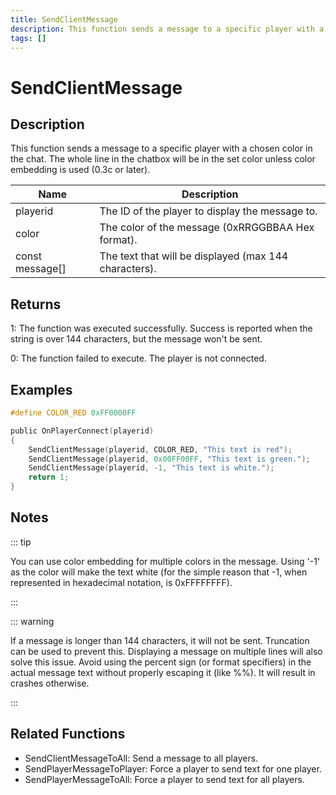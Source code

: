 ```yaml
---
title: SendClientMessage
description: This function sends a message to a specific player with a chosen color in the chat.
tags: []
---
```


# SendClientMessage

<TagLinks />

## Description

This function sends a message to a specific player with a chosen color in the chat. The whole line in the chatbox will be in the set color unless color embedding is used (0.3c or later).


| Name | Description |
|------|-------------|
|playerid | The ID of the player to display the message to.|
|color | The color of the message (0xRRGGBBAA Hex format).|
|const message[] | The text that will be displayed (max 144 characters).|


## Returns

 1: The function was executed successfully. Success is reported when the string is over 144 characters, but the message won't be sent.

 0: The function failed to execute. The player is not connected.


## Examples


```c
#define COLOR_RED 0xFF0000FF

public OnPlayerConnect(playerid)
{
    SendClientMessage(playerid, COLOR_RED, "This text is red");
    SendClientMessage(playerid, 0x00FF00FF, "This text is green.");
    SendClientMessage(playerid, -1, "This text is white.");
    return 1;
}
```


## Notes

::: tip


You can use color embedding for multiple colors in the message.
 Using '-1' as the color will make the text white (for the simple reason that -1, when represented in hexadecimal notation, is 0xFFFFFFFF).



:::


::: warning


 If a message is longer than 144 characters, it will not be sent. Truncation can be used to prevent this. Displaying a message on multiple lines will also solve this issue.
 Avoid using the percent sign (or format specifiers) in the actual message text without properly escaping it (like %%). It will result in crashes otherwise.



:::


## Related Functions


-  SendClientMessageToAll: Send a message to all players.
-  SendPlayerMessageToPlayer: Force a player to send text for one player.
-  SendPlayerMessageToAll: Force a player to send text for all players.